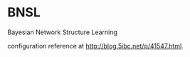 # BNSL
Bayesian Network Structure Learning

configuration reference at http://blog.5ibc.net/p/41547.html.

